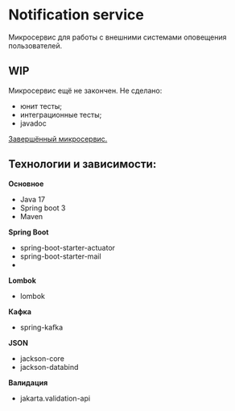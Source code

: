 # Notification service

Микросервис для работы с внешними системами оповещения пользователей.

## WIP

Микросервис ещё не закончен. Не сделано:
 - юнит тесты;
 - интеграционные тесты;
 - javadoc

[Завершённый микросервис.](/user_service)

## Технологии и зависимости:

**Основное**
 - Java 17
 - Spring boot 3
 - Maven

**Spring Boot**
 - spring-boot-starter-actuator
 - spring-boot-starter-mail
 - 

**Lombok**
 - lombok

**Кафка**
 - spring-kafka

**JSON**
 - jackson-core
 - jackson-databind

**Валидация**
 - jakarta.validation-api